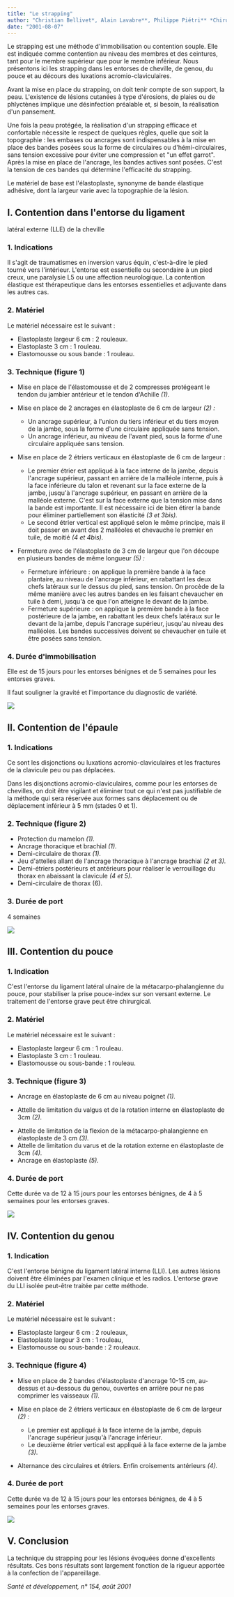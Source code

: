 ```yaml
---
title: "Le strapping"
author: "Christian Bellivet*, Alain Lavabre**, Philippe Piétri** *Chirurgien orthopédiste, Hôpital Avicenne, Bobigny, France. **Plâtrier, Hôpital Avicenne, Bobigny, France."
date: "2001-08-07"
---
```


<div class="teaser"><p>Le strapping est une méthode d'immobilisation ou contention souple. Elle est indiquée comme contention au niveau des membres et des ceintures, tant pour le membre supérieur que pour le membre inférieur. Nous présentons ici les strapping dans les entorses de cheville, de genou, du pouce et au décours des luxations acromio-claviculaires.</p></div>

Avant la mise en place du strapping, on doit tenir compte de son support, la peau. L'existence de lésions cutanées à type d'érosions, de plaies ou de phlyctènes implique une désinfection préalable et, si besoin, la réalisation d'un pansement.

Une fois la peau protégée, la réalisation d'un strapping efficace et confortable nécessite le respect de quelques règles, quelle que soit la topographie : les embases ou ancrages sont indispensables à la mise en place des bandes posées sous la forme de circulaires ou d'hémi-circulaires, sans tension excessive pour éviter une compression et "un effet garrot". Après la mise en place de l'ancrage, les bandes actives sont posées. C'est la tension de ces bandes qui détermine l'efficacité du strapping.

Le matériel de base est l'élastoplaste, synonyme de bande élastique adhésive, dont la largeur varie avec la topographie de la lésion.

## I. Contention dans l'entorse du ligament  
latéral externe (LLE) de la cheville

### **1. Indications**

Il s'agit de traumatismes en inversion varus équin, c'est-à-dire le pied tourné vers l'intérieur. L'entorse est essentielle ou secondaire à un pied creux, une paralysie L5 ou une affection neurologique. La contention élastique est thérapeutique dans les entorses essentielles et adjuvante dans les autres cas.

### **2. Matériel**

Le matériel nécessaire est le suivant :

*   Elastoplaste largeur 6 cm : 2 rouleaux.  
*   Elastoplaste 3 cm : 1 rouleau.  
*   Elastomousse ou sous bande : 1 rouleau.

### **3. Technique (figure 1)**

*   Mise en place de l'élastomousse et de 2 compresses protégeant le tendon du jambier antérieur et le tendon d'Achille _(1)._

*   Mise en place de 2 ancrages en élastoplaste de 6 cm de largeur _(2)_ _:_
    *   Un ancrage supérieur, à l'union du tiers inférieur et du tiers moyen de la jambe, sous la forme d'une circulaire appliquée sans tension.  
    *   Un ancrage inférieur, au niveau de l'avant pied, sous la forme d'une circulaire appliquée sans tension.  
*   Mise en place de 2 étriers verticaux en élastoplaste de 6 cm de largeur :
    *   Le premier étrier est appliqué à la face interne de la jambe, depuis l'ancrage supérieur, passant en arrière de la malléole interne, puis à la face inférieure du talon et revenant sur la face externe de la jambe, jusqu'à l'ancrage supérieur, en passant en arrière de la malléole externe. C'est sur la face externe que la tension mise dans la bande est importante. Il est nécessaire ici de bien étirer la bande pour éliminer partiellement son élasticité _(3 et 3bis)._
    *   Le second étrier vertical est appliqué selon le même principe, mais il doit passer en avant des 2 malléoles et chevauche le premier en tuile, de moitié _(4 et 4bis)._
*   Fermeture avec de l'élastoplaste de 3 cm de largeur que l'on découpe en plusieurs bandes de même longueur _(5)_ _:_
    *   Fermeture inférieure : on applique la première bande à la face plantaire, au niveau de l'ancrage inférieur, en rabattant les deux chefs latéraux sur le dessus du pied, sans tension. On procède de la même manière avec les autres bandes en les faisant chevaucher en tuile à demi, jusqu'à ce que l'on atteigne le devant de la jambe.  
    *   Fermeture supérieure : on applique la première bande à la face postérieure de la jambe, en rabattant les deux chefs latéraux sur le devant de la jambe, depuis l'ancrage supérieur, jusqu'au niveau des malléoles. Les bandes successives doivent se chevaucher en tuile et être posées sans tension.

### **4. Durée d'immobilisation**

Elle est de 15 jours pour les entorses bénignes et de 5 semaines pour les entorses graves.

Il faut souligner la gravité et l'importance du diagnostic de variété.


![](i935-1.jpg)


## **II. Contention de l'épaule**

### 1. Indications

Ce sont les disjonctions ou luxations acromio-claviculaires et les fractures de la clavicule peu ou pas déplacées.

Dans les disjonctions acromio-claviculaires, comme pour les entorses de chevilles, on doit être vigilant et éliminer tout ce qui n'est pas justifiable de la méthode qui sera réservée aux formes sans déplacement ou de déplacement inférieur à 5 mm (stades 0 et 1).

### 2. Technique (figure 2)

*   Protection du mamelon _(1)._
*   Ancrage thoracique et brachial _(1)._
*   Demi-circulaire de thorax _(1)._
*   Jeu d'attelles allant de l'ancrage thoracique à l'ancrage brachial _(2 et 3)._
*   Demi-étriers postérieurs et antérieurs pour réaliser le verrouillage du thorax en abaissant la clavicule _(4 et 5)._
*   Demi-circulaire de thorax (6).

### 3. Durée de port

4 semaines


![](i935-2.jpg)
  

## **III. Contention du pouce**

### 1. Indication

C'est l'entorse du ligament latéral ulnaire de la métacarpo-phalangienne du pouce, pour stabiliser la prise pouce-index sur son versant externe. Le traitement de l'entorse grave peut être chirurgical.

### 2. Matériel

Le matériel nécessaire est le suivant :

*   Elastoplaste largeur 6 cm : 1 rouleau.  
*   Elastoplaste 3 cm : 1 rouleau.  
*   Elastomousse ou sous-bande : 1 rouleau.

### 3. Technique (figure 3)

*   Ancrage en élastoplaste de 6 cm au niveau poignet _(1)._

- Attelle de limitation du valgus et de la rotation interne en élastoplaste de 3cm _(2)._

*   Attelle de limitation de la flexion de la métacarpo-phalangienne en élastoplaste de 3 cm _(3)._
*   Attelle de limitation du varus et de la rotation externe en élastoplaste de 3cm _(4)._
*   Ancrage en élastoplaste _(5)._

### 4. Durée de port

Cette durée va de 12 à 15 jours pour les entorses bénignes, de 4 à 5 semaines pour les entorses graves.


![](i935-3.jpg)
  

## **IV. Contention du genou**

### **1.** Indication

C'est l'entorse bénigne du ligament latéral interne (LLI). Les autres lésions doivent être éliminées par l'examen clinique et les radios. L'entorse grave du LLI isolée peut-être traitée par cette méthode.

### 2. Matériel

Le matériel nécessaire est le suivant :

*   Elastoplaste largeur 6 cm : 2 rouleaux,
*   Elastoplaste largeur 3 cm : 1 rouleau,
*   Elastomousse ou sous-bande : 2 rouleaux.

### 3. Technique (figure 4)

*   Mise en place de 2 bandes d'élastoplaste d'ancrage 10-15 cm, au-dessus et au-dessous du genou, ouvertes en arrière pour ne pas comprimer les vaisseaux _(1)._

*   Mise en place de 2 étriers verticaux en élastoplaste de 6 cm de largeur _(2)_ _:_
    *   Le premier est appliqué à la face interne de la jambe, depuis l'ancrage supérieur jusqu'à l'ancrage inférieur.  
    *   Le deuxième étrier vertical est appliqué à la face externe de la jambe _(3)._
*   Alternance des circulaires et étriers. Enfin croisements antérieurs _(4)._

### 4. Durée de port

Cette durée va de 12 à 15 jours pour les entorses bénignes, de 4 à 5 semaines pour les entorses graves.


![](i935-4.jpg)


## V. Conclusion

La technique du strapping pour les lésions évoquées donne d'excellents résultats. Ces bons résultats sont largement fonction de la rigueur apportée à la confection de l'appareillage.

_Santé et développement, n° 154, août 2001_